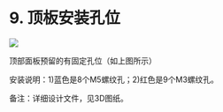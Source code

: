 ﻿# 9.	顶板安装孔位

<img src="https://imgconvert.csdnimg.cn/aHR0cHM6Ly9oYmltZy5odWFiYW5pbWcuY29tLzBiYThhMmUxYmExMWYzMWRiMjM2MGMyNWQ0ZjI2MWZjNmM5ZWQwYzMzZjBmLVM5WXhLNF9mdzY1OA?x-oss-process=image/format,png" align=center />

顶部面板预留的有固定孔位（如上图所示）

安装说明：1)蓝色是8个M5螺纹孔；2)红色是9个M3螺纹孔。

备注：详细设计文件，见3D图纸。